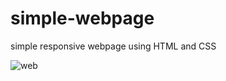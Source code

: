 # simple-webpage

simple responsive webpage using HTML and CSS

![web](https://user-images.githubusercontent.com/106098532/170196103-ca27d63a-4edd-43ed-86d0-6a521cfad693.jpg)

